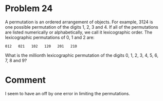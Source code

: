 Problem 24
==========
A permutation is an ordered arrangement of objects. For example, 3124 is one possible permutation of the digits 1, 2, 3 and 4. If all of the permutations are listed numerically or alphabetically, we call it lexicographic order. The lexicographic permutations of 0, 1 and 2 are:

```012   021   102   120   201   210```

What is the millionth lexicographic permutation of the digits 0, 1, 2, 3, 4, 5, 6, 7, 8 and 9?

Comment
=======
I seem to have an off by one error in limiting the permutations.
